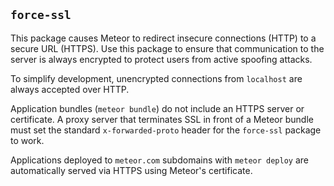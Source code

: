 ## `force-ssl`

This package causes Meteor to redirect insecure connections (HTTP) to a
secure URL (HTTPS). Use this package to ensure that communication to the
server is always encrypted to protect users from active spoofing
attacks.

To simplify development, unencrypted connections from `localhost` are
always accepted over HTTP.

Application bundles (`meteor bundle`) do not include an HTTPS server or
certificate. A proxy server that terminates SSL in front of a Meteor
bundle must set the standard `x-forwarded-proto` header for the
`force-ssl` package to work.

Applications deployed to `meteor.com` subdomains with
`meteor deploy` are automatically served via HTTPS using Meteor's
certificate.
